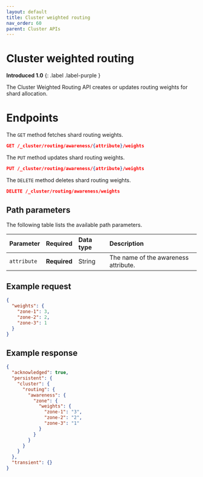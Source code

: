 ```yaml
---
layout: default
title: Cluster weighted routing
nav_order: 60
parent: Cluster APIs
---
```


# Cluster weighted routing
**Introduced 1.0**
{: .label .label-purple }

The Cluster Weighted Routing API creates or updates routing weights for shard allocation.

# Endpoints

The `GET` method fetches shard routing weights.

<!-- spec_insert_start
api: cluster.get_weighted_routing
component: endpoints
omit_header: true
-->
```json
GET /_cluster/routing/awareness/{attribute}/weights
```
<!-- spec_insert_end -->

The `PUT` method updates shard routing weights.

<!-- spec_insert_start
api: cluster.put_weighted_routing
component: endpoints
omit_header: true
-->
```json
PUT /_cluster/routing/awareness/{attribute}/weights
```
<!-- spec_insert_end -->

The `DELETE` method deletes shard routing weights.

<!-- spec_insert_start
api: cluster.delete_weighted_routing
component: endpoints
omit_header: true
-->
```json
DELETE /_cluster/routing/awareness/weights
```
<!-- spec_insert_end -->

<!-- spec_insert_start
api: cluster.put_weighted_routing
component: path_parameters
-->
## Path parameters

The following table lists the available path parameters.

| Parameter | Required | Data type | Description |
| :--- | :--- | :--- | :--- |
| `attribute` | **Required** | String | The name of the awareness attribute. |

<!-- spec_insert_end -->

## Example request

```json
{
  "weights": {
    "zone-1": 3,
    "zone-2": 2,
    "zone-3": 1
  }
}
```

## Example response

```json
{
  "acknowledged": true,
  "persistent": {
    "cluster": {
      "routing": {
        "awareness": {
          "zone": {
            "weights": {
              "zone-1": "3",
              "zone-2": "2",
              "zone-3": "1"
            }
          }
        }
      }
    }
  },
  "transient": {}
}
```